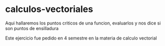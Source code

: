 # calculos-vectoriales
Aqui hallaremos los puntos criticos de una funcion, evaluarlos y nos dice si son puntos de ensilladura

Este ejercicio fue pedido en 4 semestre en la materia de calculo vectorial
